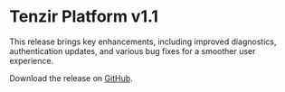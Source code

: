 # Tenzir Platform v1.1

This release brings key enhancements, including improved diagnostics, authentication updates, and various bug fixes for a smoother user experience.

Download the release on [GitHub](https://github.com/tenzir/platform/releases/tag/v1.1.0).